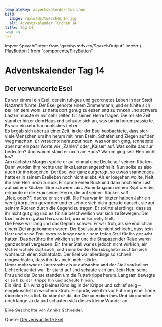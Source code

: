 ```yaml
---
templateKey: adventskalender-tuerchen
bild:
  image: /uploads/tuerchen_14.jpg
  alt: Adventskalender Türchen 14
title: Tag 14
tag: 14
---
```


import SpeechOutput from "gatsby-mdx-tts/SpeechOutput"
import { PlayButton } from "components/PlayButton"

<SpeechOutput id="adventskalender-tag-14" customPlayButton={PlayButton}>

# Adventskalender Tag 14

## Der verwunderte Esel

Es war einmal ein Esel, der ein ruhiges und geordnetes Leben in der Stadt Nazareth führte. Der Esel gehörte einem Zimmermann, und er fühlte sich bei ihm sehr wohl. Er hatte dort genug zu essen und zu trinken und schwere Lasten musste er nur sehr selten für seinen Herrn tragen. Die meiste Zeit stand er hinter dem Haus und schaute sich an, was um in herum passierte. Es war ein sehr harmonisches Leben.  
Es begab sich aber zu einer Zeit, in der der Esel beobachtete, dass sich viele Menschen um ihn herum mit ihren Eseln, Schafen und Ziegen auf den Weg machten. Er versuchte herauszufinden, was vor sich ging, schnappte aber nur ein paar Worte wie „Zählen“ oder „Kaiser“ auf. Was sollte das nur bedeuten? Und warum stand er noch am Haus? Warum ging sein Herr nicht los?  
Am nächsten Morgen spürte er auf einmal eine Decke auf seinem Rücken. Dann wurden ihm rechts und links Lasten angeschnallt. Nun sollte es also auch für ihn losgehen. Der Esel war ganz aufgeregt, so etwas spannendes hatte er in seinem Eselleben noch nicht erlebt. Als er losgehen wollte, hielt ihn sein Herr noch zurück. Er spürte einen Ruck und dann noch eine Last auf seinem Rücken. Eine schwere Last. Als er langsam seinen Kopf drehte, erkannte er die Frau seines Herrn, die auf seinem Rücken saß.  
„Nee, oder?!“, dachte er sich still. Die Frau war im letzten halben Jahr ein wenig korpulent geworden und er sehnte sich nicht gerade danach, sie auf seinem Rücken durch die Gegend zu tragen. Er spürte allerdings, dass es ihr nicht gut ging und es für sie beschwerlich war sich zu Bewegen. Der Esel hatte ein gutes Herz und tat, was er für nötig hielt.  
Die Reise war lang und das Gepäck schwer. Er war froh, als sie endlich an einem Ziel angekommen waren. Der Esel staunte nicht schlecht, dass sein Herr und seine Frau extra so lange nach einem freien Stall für ihn gesucht hatten. Das berührte ihn wirklich sehr und die Strapazen der Reise waren ganz schnell vergessen. Ein freier Stall war es jedoch nicht wirklich, ein Ochse wohnte dort auch, und seine beiden Reisebegleiter suchten sich wohl auch einen Schlafplatz. Der Esel war allerdings so schnell eingeschlafen, dass ihn das nicht mehr störte.  
Umso mehr war er überrascht als er aufwachte und der Stall von hellem Licht erleuchtet war. Er stand auf und schaute sich um. Sein Herr, seine Frau und der Ochse standen um die Futterkrippe herum. Langsam bewegte er sich zu der Krippe hin und schaute hinein.  
Ein Kind. Ein winzig kleines Kind lag in der Krippe und schlief selig – eingekuschelt in weichem Stroh. Er spürte, wie ihm vor Rührung eine Träne über den Hals lief. So stand er da, der Ochse neben ihm. Und sie standen noch lange so da und schauten sich dieses kleine Wunder an.

Eine Geschichte von Annika Schneider.

Quelle: [Der verwunderte Esel](https://mal-alt-werden.de/der-verwunderte-esel-eine-kurze-weihnachtsgeschichte/)

</SpeechOutput>

